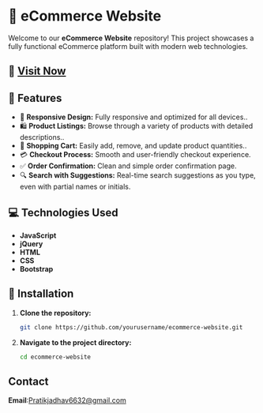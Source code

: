 # 🛒 eCommerce Website

Welcome to our **eCommerce Website** repository! This project showcases a fully functional eCommerce platform built with modern web technologies.

## 🚀 <a href="https://demo-e-commerce-website.netlify.app/">Visit Now</a>
## 🌟 Features

- 📱 **Responsive Design:** Fully responsive and optimized for all devices..
- 🛍️ **Product Listings:** Browse through a variety of products with detailed descriptions..
- 🛒 **Shopping Cart:** Easily add, remove, and update product quantities..
- 💳 **Checkout Process:** Smooth and user-friendly checkout experience.
- ✅ **Order Confirmation:** Clean and simple order confirmation page.
- 🔍 **Search with Suggestions:** Real-time search suggestions as you type, even with partial names or initials.

## 💻 Technologies Used

- **JavaScript**
- **jQuery**
- **HTML**
- **CSS**
- **Bootstrap**

## 🚀 Installation

1. **Clone the repository:**
   ```bash
   git clone https://github.com/yourusername/ecommerce-website.git
2. **Navigate to the project directory:**
   ```bash
   cd ecommerce-website

## Contact
**Email**:<a href="mailto:pratikjadhav6632@gmail.com">Pratikjadhav6632@gmail.com</a>
